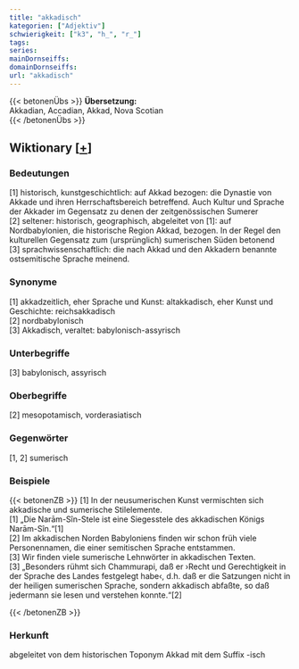 ```yaml
---
title: "akkadisch"
kategorien: ["Adjektiv"]
schwierigkeit: ["k3", "h_", "r_"]
tags:
series:
mainDornseiffs:
domainDornseiffs:
url: "akkadisch"
---
```


{{< betonenÜbs >}}
**Übersetzung:**  
Akkadian, Accadian, Akkad, Nova Scotian  
{{< /betonenÜbs >}}

## Wiktionary [[+](https://de.wiktionary.org/wiki/akkadisch)]

### Bedeutungen
[1] historisch, kunstgeschichtlich: auf Akkad bezogen: die Dynastie von Akkade und ihren Herrschaftsbereich betreffend. Auch Kultur und Sprache der Akkader im Gegensatz zu denen der zeitgenössischen Sumerer  
[2] seltener: historisch, geographisch, abgeleitet von [1]: auf Nordbabylonien, die historische Region Akkad, bezogen. In der Regel den kulturellen Gegensatz zum (ursprünglich) sumerischen Süden betonend  
[3] sprachwissenschaftlich: die nach Akkad und den Akkadern benannte ostsemitische Sprache meinend.  

### Synonyme
[1] akkadzeitlich, eher Sprache und Kunst: altakkadisch, eher Kunst und Geschichte: reichsakkadisch  
[2] nordbabylonisch  
[3] Akkadisch, veraltet: babylonisch-assyrisch  

### Unterbegriffe
[3] babylonisch, assyrisch  

### Oberbegriffe
[2] mesopotamisch, vorderasiatisch  

### Gegenwörter
[1, 2] sumerisch  

### Beispiele
{{< betonenZB >}}
[1] In der neusumerischen Kunst vermischten sich akkadische und sumerische Stilelemente.  
[1] „Die Narām-Sîn-Stele ist eine Siegesstele des akkadischen Königs Narām-Sîn.“[1]  
[2] Im akkadischen Norden Babyloniens finden wir schon früh viele Personennamen, die einer semitischen Sprache entstammen.  
[3] Wir finden viele sumerische Lehnwörter in akkadischen Texten.  
[3] „Besonders rühmt sich Chammurapi, daß er ›Recht und Gerechtigkeit in der Sprache des Landes festgelegt habe‹, d.h. daß er die Satzungen nicht in der heiligen sumerischen Sprache, sondern akkadisch abfaßte, so daß jedermann sie lesen und verstehen konnte.“[2]  

{{< /betonenZB >}}
### Herkunft
abgeleitet von dem historischen Toponym Akkad mit dem Suffix -isch  



